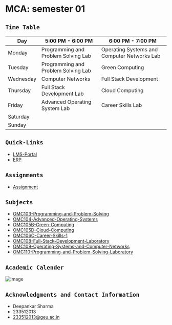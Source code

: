 # **MCA: semester 01**

## `Time Table`<br>

| Day       | 5:00 PM - 6:00 PM                   | 6:00 PM - 7:00 PM                           |
| --------- | ----------------------------------- | ------------------------------------------- |
| Monday    | Programming and Problem Solving Lab | Operating Systems and Computer Networks Lab |
| Tuesday   | Programming and Problem Solving Lab | Green Computing                             |
| Wednesday | Computer Networks                   | Full Stack Development                      |
| Thursday  | Full Stack Development Lab          | Cloud Computing                             |
| Friday    | Advanced Operating System Lab       | Career Skills Lab                           |
| Saturday  |                                     |                                             |
| Sunday    |                                     |                                             |


## `Quick-Links`<br>
- [LMS-Portal](https://lms.geuonline.com/d2l/login)
- [ERP](https://student.geu.ac.in/)

## `Assignments`<br>
- [Assignment](/Assignments/)




## `Subjects`<br>
- [OMC103-Programming-and-Problem-Solving]("OMC103%20Programming%20and%20Problem-Solving")
- [OMC104-Advanced-Operating-Systems]("OMC104%20Advanced%20Operating%20Systems")
- [OMC105B-Green-Computing]("OMC105B%20Green%20Computing")
- [OMC105D-Cloud-Computing]("OMC105D%20Cloud%20Computing")
- [OMC106C-Career-Skills-1]("OMC106C%20Career%20Skills%20-%2%201")
- [OMC108-Full-Stack-Development-Laboratory]("OMC108%20Full%20Stack%20Development%20Laboratory")
- [OMC109-Operating-Systems-and-Computer-Networks]("OMC109%20Operating%20Systems%20and%20Computer%20Networks")
- [OMC110-Programming-and-Problem-Solving-Laboratory]("OMC110%20Programming%20and%20Problem-Solving%20Laboratory")


## `Academic Calender`<br>

![image](https://github.com/ideepankarsharma2003/MCA/assets/74599435/ae9465df-2e5a-4096-9676-bd28399bb179)



## `Acknowledgments and Contact Information`<br>
- Deepankar Sharma
- 233512013
- 233512013@geu.ac.in

